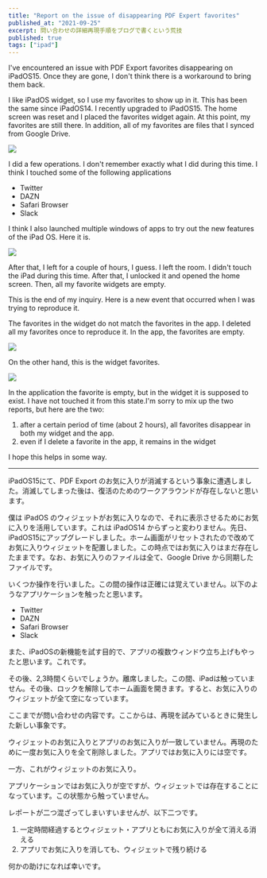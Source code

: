 ```yaml
---
title: "Report on the issue of disappearing PDF Expert favorites"
published_at: "2021-09-25"
excerpt: 問い合わせの詳細再現手順をブログで書くという荒技
published: true
tags: ["ipad"]
---
```


I've encountered an issue with PDF Export favorites disappearing on iPadOS15. Once they are gone, I don't think there is a workaround to bring them back.

I like iPadOS widget, so I use my favorites to show up in it. This has been the same since iPadOS14. I recently upgraded to iPadOS15. The home screen was reset and I placed the favorites widget again. At this point, my favorites are still there. In addition, all of my favorites are files that I synced from Google Drive.

![](/images/reproduce-pdf-expert-favorite-removed/2021-09-25-19-07-08.png)

I did a few operations. I don't remember exactly what I did during this time. I think I touched some of the following applications

- Twitter
- DAZN
- Safari Browser
- Slack

I think I also launched multiple windows of apps to try out the new features of the iPad OS. Here it is.

![](/images/reproduce-pdf-expert-favorite-removed/2021-09-25-19-20-16.png)

After that, I left for a couple of hours, I guess. I left the room. I didn't touch the iPad during this time. After that, I unlocked it and opened the home screen. Then, all my favorite widgets are empty.

This is the end of my inquiry. Here is a new event that occurred when I was trying to reproduce it.

The favorites in the widget do not match the favorites in the app. I deleted all my favorites once to reproduce it. In the app, the favorites are empty.

![](/images/reproduce-pdf-expert-favorite-removed/2021-09-25-19-20-42.png)

On the other hand, this is the widget favorites.

![](/images/reproduce-pdf-expert-favorite-removed/2021-09-25-19-08-38.png)

In the application the favorite is empty, but in the widget it is supposed to exist. I have not touched it from this state.I'm sorry to mix up the two reports, but here are the two:

1. after a certain period of time (about 2 hours), all favorites disappear in both my widget and the app.
2. even if I delete a favorite in the app, it remains in the widget

I hope this helps in some way.

---

iPadOS15にて、PDF Export のお気に入りが消滅するという事象に遭遇しました。消滅してしまった後は、復活のためのワークアラウンドが存在しないと思います。

僕は iPadOS のウィジェットがお気に入りなので、それに表示させるためにお気に入りを活用しています。これは iPadOS14 からずっと変わりません。先日、iPadOS15にアップグレードしました。ホーム画面がリセットされたので改めてお気に入りウィジェットを配置しました。この時点ではお気に入りはまだ存在したままです。なお、お気に入りのファイルは全て、Google Drive から同期したファイルです。

いくつか操作を行いました。この間の操作は正確には覚えていません。以下のようなアプリケーションを触ったと思います。

- Twitter
- DAZN
- Safari Browser
- Slack

また、iPadOSの新機能を試す目的で、アプリの複数ウィンドウ立ち上げもやったと思います。これです。

その後、2,3時間くらいでしょうか。離席しました。この間、iPadは触っていません。その後、ロックを解除してホーム画面を開きます。すると、お気に入りのウィジェットが全て空になっています。

ここまでが問い合わせの内容です。ここからは、再現を試みているときに発生した新しい事象です。

ウィジェットのお気に入りとアプリのお気に入りが一致していません。再現のために一度お気に入りを全て削除しました。アプリではお気に入りには空です。

一方、これがウィジェットのお気に入り。

アプリケーションではお気に入りが空ですが、ウィジェットでは存在することになっています。この状態から触っていません。


レポートが二つ混ざってしまいすいませんが、以下二つです。

1. 一定時間経過するとウィジェット・アプリともにお気に入りが全て消える消える
2. アプリでお気に入りを消しても、ウィジェットで残り続ける

何かの助けになれば幸いです。